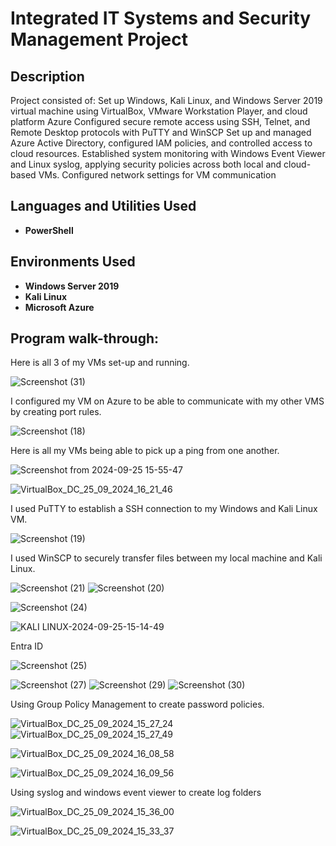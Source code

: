 <h1>Integrated IT Systems and Security Management Project</h1>



<h2>Description</h2>
Project consisted of: 
Set up Windows, Kali Linux, and Windows Server 2019 virtual machine using VirtualBox, VMware Workstation Player, and cloud platform Azure
Configured secure remote access using SSH, Telnet, and Remote Desktop protocols with PuTTY and WinSCP
Set up and managed Azure Active Directory, configured IAM policies, and controlled access to cloud resources.
Established system monitoring with Windows Event Viewer and Linux syslog, applying security policies across both local and cloud-based VMs.
Configured network settings for VM communication


<h2>Languages and Utilities Used</h2>

- <b>PowerShell</b> 


<h2>Environments Used </h2>

- <b>Windows Server 2019</b> 
- <b>Kali Linux</b>
- <b>Microsoft Azure</b>
  
<h2>Program walk-through:</h2>
Here is all 3 of my VMs set-up and running.

![Screenshot (31)](https://github.com/user-attachments/assets/cf9bee11-982b-4b44-af06-34dd51d3b80a)

I configured my VM on Azure to be able to communicate with my other VMS by creating port rules. 

![Screenshot (18)](https://github.com/user-attachments/assets/9adc20aa-1408-4a73-9b67-122d976cb048)

Here is all my VMs being able to pick up a ping from one another.

![Screenshot from 2024-09-25 15-55-47](https://github.com/user-attachments/assets/dc1a13cc-ac76-4c90-9035-7aa445afc7e7)

![VirtualBox_DC_25_09_2024_16_21_46](https://github.com/user-attachments/assets/a258543b-a09a-4b81-916f-cd582ee970d7)

I used PuTTY to establish a SSH connection to my Windows and Kali Linux VM.

![Screenshot (19)](https://github.com/user-attachments/assets/7a412797-df2a-485b-a0c2-13c27d62def0)

I used WinSCP to securely transfer files between my local machine and Kali Linux. 

![Screenshot (21)](https://github.com/user-attachments/assets/44c9c0bc-5735-4299-88ea-91370f67b165)
![Screenshot (20)](https://github.com/user-attachments/assets/28078535-213e-4e1b-9e52-f130655d4f96)

![Screenshot (24)](https://github.com/user-attachments/assets/adf6f6f8-c1f9-4556-963c-686070052f1f)

![KALI LINUX-2024-09-25-15-14-49](https://github.com/user-attachments/assets/2e040fdd-1885-4b65-b778-90751dd2065e)

Entra ID 

![Screenshot (25)](https://github.com/user-attachments/assets/5cdf13d1-e2a0-49a2-a027-aafca5db73a9)

![Screenshot (27)](https://github.com/user-attachments/assets/e47de34c-d4e0-4234-8404-330cb4b98d0b)
![Screenshot (29)](https://github.com/user-attachments/assets/b5d663a6-7281-4934-ace5-ebc37bfaa794)
![Screenshot (30)](https://github.com/user-attachments/assets/7c26ffa1-06e9-42da-9ab6-bcdcc7e934dd)

Using Group Policy Management to create password policies. 

![VirtualBox_DC_25_09_2024_15_27_24](https://github.com/user-attachments/assets/a412e692-49b7-49f3-8140-12df3803ca2f)
![VirtualBox_DC_25_09_2024_15_27_49](https://github.com/user-attachments/assets/fb8b5ee1-e99b-400a-9f93-f0a7711ed241)

![VirtualBox_DC_25_09_2024_16_08_58](https://github.com/user-attachments/assets/d2dcc17a-5ede-4135-b5c5-baeac2731042)

![VirtualBox_DC_25_09_2024_16_09_56](https://github.com/user-attachments/assets/b7e9dc2b-5a49-4f42-8a7e-9e037c49e4e8)

Using syslog and windows event viewer to create log folders 

![VirtualBox_DC_25_09_2024_15_36_00](https://github.com/user-attachments/assets/5d936611-1ea3-4838-a236-983868ce51c9)

![VirtualBox_DC_25_09_2024_15_33_37](https://github.com/user-attachments/assets/a5e23f33-5351-4930-bd38-cb7e7f450baf)
